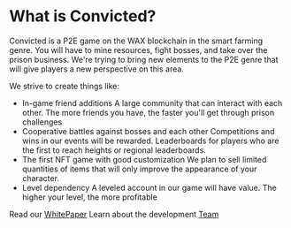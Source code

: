 # What is Convicted?
Convicted is a P2E game on the WAX blockchain in the smart farming genre. You will have to mine resources, fight bosses, and take over the prison business. 
We're trying to bring new elements to the P2E genre that will give players a new perspective on this area.

We strive to create things like:
- In-game friend additions
A large community that can interact with each other. The more friends you have, the faster you'll get through prison challenges
- Cooperative battles against bosses and each other
Competitions and wins in our events will be rewarded. Leaderboards for players who are the first to reach heights or regional leaderboards.
- The first NFT game with good customization
We plan to sell limited quantities of items that will only improve the appearance of your character.
- Level dependency
A leveled account in our game will have value. The higher your level, the more profitable

Read our [WhitePaper](http://161.35.217.137:9000/whitepaper)
Learn about the development [Team](http://161.35.217.137:9000/CONTRIBUTORS)

